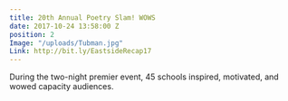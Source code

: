 ```yaml
---
title: 20th Annual Poetry Slam! WOWS
date: 2017-10-24 13:58:00 Z
position: 2
Image: "/uploads/Tubman.jpg"
Link: http://bit.ly/EastsideRecap17
---
```


During the two-night premier event, 45 schools inspired, motivated, and wowed capacity audiences. 